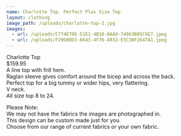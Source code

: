 ```yaml
---
name: Charlotte Top. Perfect Plus Size Top
layout: clothing
image_path: /uploads/charlotte-top-2.jpg
images:
  - url: /uploads/C774E70E-51E1-4B10-8AA0-74963B05C6E7.jpeg
  - url: /uploads/F29D0DD3-6643-4F76-A932-E5C38F2647A1.jpeg
---
```


Charlotte Top<br>$159.95<br>A line top with frill hem.<br>Raglan sleeve gives comfort around the bicep and across the back.<br>Perfect top for a big tummy or wider hips, very flattering.<br>V neck.<br>All size top 8 to 24.

Please Note:<br>We may not have the fabrics the images are photographed in.<br>This design can be custom made just for you.<br>Choose from our range of current fabrics or your own fabric.
